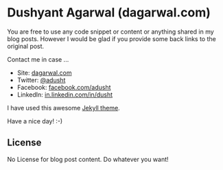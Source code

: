 # Dushyant Agarwal (dagarwal.com)

You are free to use any code snippet or content or anything shared in my blog posts. However I would be glad if you provide some back links to the original post. 

Contact me in case ...

* Site: [dagarwal.com](http://dagarwal.com/)
* Twitter: [@adusht](https://twitter.com/adusht)
* Facebook: [facebook.com/adusht](https://www.facebook.com/adusht)
* LinkedIn: [in.linkedin.com/in/dusht](https://in.linkedin.com/in/dusht)

I have used this awesome [Jekyll theme](https://github.com/riggraz/no-style-please). 

Have a nice day! :-)

## License

No License for blog post content. Do whatever you want!
